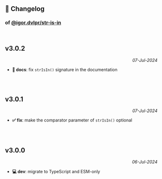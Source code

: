 ## 📒 Changelog

### of [@igor.dvlpr/str-is-in](https://github.com/igorskyflyer/npm-str-is-in)

<br>

## v3.0.2

<p align="right"><em>07-Jul-2024</em></p>

- **📜 docs**: fix `strIsIn()` signature in the documentation

<br>
<br>

## v3.0.1

<p align="right"><em>07-Jul-2024</em></p>

- **✅ fix**: make the comparator parameter of `strIsIn()` optional

<br>
<br>

## v3.0.0

<p align="right"><em>06-Jul-2024</em></p>

- **💻 dev**: migrate to TypeScript and ESM-only
